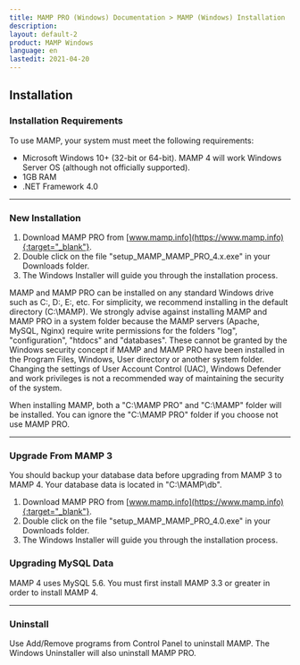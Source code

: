 ```yaml
---
title: MAMP PRO (Windows) Documentation > MAMP (Windows) Installation
description:
layout: default-2
product: MAMP Windows
language: en
lastedit: 2021-04-20
---
```


## Installation

### Installation Requirements

To use MAMP, your system must meet the following requirements:

- Microsoft Windows 10+ (32-bit or 64-bit). MAMP 4 will work Windows Server OS (although not officially supported).
- 1GB RAM
- .NET Framework 4.0

---

### New Installation

1. Download MAMP PRO from [www.mamp.info](https://www.mamp.info){:target="_blank"}.
2. Double click on the file "setup_MAMP_MAMP_PRO_4.x.exe" in your Downloads folder.
3. The Windows Installer will guide you through the installation process.

MAMP and MAMP PRO can be installed on any standard Windows drive such as C:, D:, E:, etc. For simplicity, we recommend installing in the default directory (C:\MAMP). We strongly advise against installing MAMP and MAMP PRO in a system folder because the MAMP servers (Apache, MySQL, Nginx) require write permissions for the folders "log", "configuration", "htdocs" and "databases". These cannot be granted by the Windows security concept if MAMP and MAMP PRO have been installed in the Program Files, Windows, User directory or another system folder. Changing the settings of User Account Control (UAC), Windows Defender and work privileges is not a recommended way of maintaining the security of the system.

When installing MAMP, both a "C:\MAMP PRO" and "C:\MAMP" folder will be installed. You can ignore the "C:\MAMP PRO" folder if you choose not use MAMP PRO.

---

### Upgrade From MAMP 3

You should backup your database data before upgrading from MAMP 3 to MAMP 4. Your database data is located in "C:\MAMP\db".

1. Download MAMP PRO from [www.mamp.info](https://www.mamp.info){:target="_blank"}.
2. Double click on the file "setup_MAMP_MAMP_PRO_4.0.exe" in your Downloads folder.
3. The Windows Installer will guide you through the installation process.

### Upgrading MySQL Data

MAMP 4 uses MySQL 5.6. You must first install MAMP 3.3 or greater in order to install MAMP 4. 

---

### Uninstall

Use Add/Remove programs from Control Panel to uninstall MAMP. The Windows Uninstaller will also uninstall MAMP PRO.